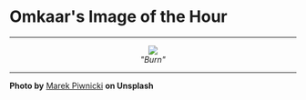 # Omkaar's Image of the Hour

---

<div align="center">

<a href="https://unsplash.com/photos/snowy-mountains-are-illuminated-by-the-sunlight-Z0I2iGp4Fw4">
  <img src="https://images.unsplash.com/photo-1749838065282-32db54bed154?crop=entropy&cs=tinysrgb&fit=max&fm=jpg&ixid=M3w3NjA2Nzh8MHwxfHJhbmRvbXx8fHx8fHx8fDE3NTEyNDUyMDB8&ixlib=rb-4.1.0&q=80&w=1080" style="max-width:100%; height:auto;">
</a>

<br>
<i>"Burn"</i>

</div>

---

**Photo by** [Marek Piwnicki](https://unsplash.com/@marekpiwnicki) **on Unsplash**

